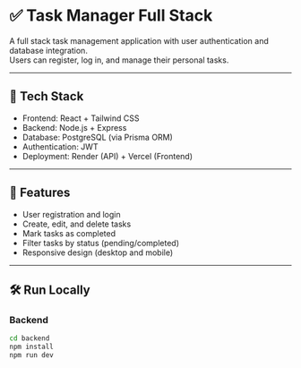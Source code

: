 # ✅ Task Manager Full Stack

A full stack task management application with user authentication and database integration.  
Users can register, log in, and manage their personal tasks.

---

## 🚀 Tech Stack
- Frontend: React + Tailwind CSS
- Backend: Node.js + Express
- Database: PostgreSQL (via Prisma ORM)
- Authentication: JWT
- Deployment: Render (API) + Vercel (Frontend)

---

## 📌 Features
- User registration and login
- Create, edit, and delete tasks
- Mark tasks as completed
- Filter tasks by status (pending/completed)
- Responsive design (desktop and mobile)

---

## 🛠️ Run Locally

### Backend
```bash
cd backend
npm install
npm run dev
